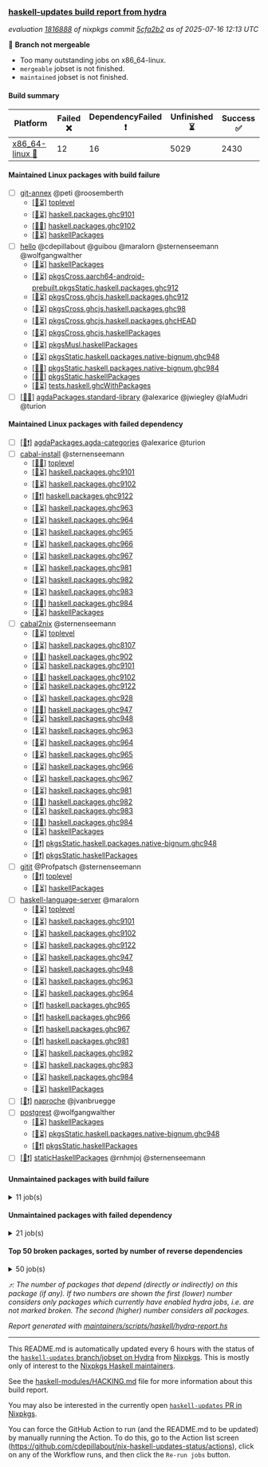 ### [haskell-updates build report from hydra](https://hydra.nixos.org/jobset/nixpkgs/haskell-updates)
*evaluation [1816888](https://hydra.nixos.org/eval/1816888) of nixpkgs commit [5cfa2b2](https://github.com/NixOS/nixpkgs/commits/5cfa2b2b277135a8abc6745b8d6abadf8481ba6b) as of 2025-07-16 12:13 UTC*

🔴 **Branch not mergeable**
  * Too many outstanding jobs on x86_64-linux.
  * `mergeable` jobset is not finished.
  * `maintained` jobset is not finished.

#### Build summary

 | Platform | Failed ❌ | DependencyFailed ❗ | Unfinished ⏳ | Success ✅ | 
 | --- | --- | --- | --- | --- | 
 | [x86_64-linux 🐧](https://hydra.nixos.org/eval/1816888?filter=.x86_64-linux) | 12 | 16 | 5029 | 2430 | 
#### Maintained Linux packages with build failure
- [ ] [git-annex](https://hydra.nixos.org/eval/1816888?filter=git-annex) @peti @roosemberth
  - [[🐧⏳]](https://hydra.nixos.org/build/302799944) [toplevel](https://hydra.nixos.org/eval/1816888?filter=git-annex)
  - [[🐧⏳]](https://hydra.nixos.org/build/302800052) [haskell.packages.ghc9101](https://hydra.nixos.org/eval/1816888?filter=haskell.packages.ghc9101.git-annex)
  - [[🐧❌]](https://hydra.nixos.org/build/302800059) [haskell.packages.ghc9102](https://hydra.nixos.org/eval/1816888?filter=haskell.packages.ghc9102.git-annex)
  - [[🐧⏳]](https://hydra.nixos.org/build/302803065) [haskellPackages](https://hydra.nixos.org/eval/1816888?filter=haskellPackages.git-annex)
- [ ] [hello](https://hydra.nixos.org/eval/1816888?filter=hello) @cdepillabout @guibou @maralorn @sternenseemann @wolfgangwalther
  - [[🐧⏳]](https://hydra.nixos.org/build/302803556) [haskellPackages](https://hydra.nixos.org/eval/1816888?filter=haskellPackages.hello)
  - [[🐧⏳]](https://hydra.nixos.org/build/302807683) [pkgsCross.aarch64-android-prebuilt.pkgsStatic.haskell.packages.ghc912](https://hydra.nixos.org/eval/1816888?filter=pkgsCross.aarch64-android-prebuilt.pkgsStatic.haskell.packages.ghc912.hello)
  - [[🐧⏳]](https://hydra.nixos.org/build/302807692) [pkgsCross.ghcjs.haskell.packages.ghc912](https://hydra.nixos.org/eval/1816888?filter=pkgsCross.ghcjs.haskell.packages.ghc912.hello)
  - [[🐧⏳]](https://hydra.nixos.org/build/302807696) [pkgsCross.ghcjs.haskell.packages.ghc98](https://hydra.nixos.org/eval/1816888?filter=pkgsCross.ghcjs.haskell.packages.ghc98.hello)
  - [[🐧⏳]](https://hydra.nixos.org/build/302807708) [pkgsCross.ghcjs.haskell.packages.ghcHEAD](https://hydra.nixos.org/eval/1816888?filter=pkgsCross.ghcjs.haskell.packages.ghcHEAD.hello)
  - [[🐧⏳]](https://hydra.nixos.org/build/302807691) [pkgsCross.ghcjs.haskellPackages](https://hydra.nixos.org/eval/1816888?filter=pkgsCross.ghcjs.haskellPackages.hello)
  - [[🐧⏳]](https://hydra.nixos.org/build/302807764) [pkgsMusl.haskellPackages](https://hydra.nixos.org/eval/1816888?filter=pkgsMusl.haskellPackages.hello)
  - [[🐧⏳]](https://hydra.nixos.org/build/302807767) [pkgsStatic.haskell.packages.native-bignum.ghc948](https://hydra.nixos.org/eval/1816888?filter=pkgsStatic.haskell.packages.native-bignum.ghc948.hello)
  - [[🐧✅]](https://hydra.nixos.org/build/302807775) [pkgsStatic.haskell.packages.native-bignum.ghc984](https://hydra.nixos.org/eval/1816888?filter=pkgsStatic.haskell.packages.native-bignum.ghc984.hello)
  - [[🐧❌]](https://hydra.nixos.org/build/302807776) [pkgsStatic.haskellPackages](https://hydra.nixos.org/eval/1816888?filter=pkgsStatic.haskellPackages.hello)
  - [[🐧⏳]](https://hydra.nixos.org/build/302807819) [tests.haskell.ghcWithPackages](https://hydra.nixos.org/eval/1816888?filter=tests.haskell.ghcWithPackages.hello)
- [ ] [[🐧❌]](https://hydra.nixos.org/build/302799851) [agdaPackages.standard-library](https://hydra.nixos.org/eval/1816888?filter=agdaPackages.standard-library) @alexarice @jwiegley @laMudri @turion
#### Maintained Linux packages with failed dependency
- [ ] [[🐧❗]](https://hydra.nixos.org/build/302799850) [agdaPackages.agda-categories](https://hydra.nixos.org/eval/1816888?filter=agdaPackages.agda-categories) @alexarice @turion
- [ ] [cabal-install](https://hydra.nixos.org/eval/1816888?filter=cabal-install) @sternenseemann
  - [[🐧✅]](https://hydra.nixos.org/build/302799841) [toplevel](https://hydra.nixos.org/eval/1816888?filter=cabal-install)
  - [[🐧⏳]](https://hydra.nixos.org/build/302800020) [haskell.packages.ghc9101](https://hydra.nixos.org/eval/1816888?filter=haskell.packages.ghc9101.cabal-install)
  - [[🐧⏳]](https://hydra.nixos.org/build/302800015) [haskell.packages.ghc9102](https://hydra.nixos.org/eval/1816888?filter=haskell.packages.ghc9102.cabal-install)
  - [[🐧❗]](https://hydra.nixos.org/build/302800050) [haskell.packages.ghc9122](https://hydra.nixos.org/eval/1816888?filter=haskell.packages.ghc9122.cabal-install)
  - [[🐧⏳]](https://hydra.nixos.org/build/302800149) [haskell.packages.ghc963](https://hydra.nixos.org/eval/1816888?filter=haskell.packages.ghc963.cabal-install)
  - [[🐧⏳]](https://hydra.nixos.org/build/302800169) [haskell.packages.ghc964](https://hydra.nixos.org/eval/1816888?filter=haskell.packages.ghc964.cabal-install)
  - [[🐧⏳]](https://hydra.nixos.org/build/302800197) [haskell.packages.ghc965](https://hydra.nixos.org/eval/1816888?filter=haskell.packages.ghc965.cabal-install)
  - [[🐧⏳]](https://hydra.nixos.org/build/302800220) [haskell.packages.ghc966](https://hydra.nixos.org/eval/1816888?filter=haskell.packages.ghc966.cabal-install)
  - [[🐧⏳]](https://hydra.nixos.org/build/302800235) [haskell.packages.ghc967](https://hydra.nixos.org/eval/1816888?filter=haskell.packages.ghc967.cabal-install)
  - [[🐧⏳]](https://hydra.nixos.org/build/302800266) [haskell.packages.ghc981](https://hydra.nixos.org/eval/1816888?filter=haskell.packages.ghc981.cabal-install)
  - [[🐧⏳]](https://hydra.nixos.org/build/302800289) [haskell.packages.ghc982](https://hydra.nixos.org/eval/1816888?filter=haskell.packages.ghc982.cabal-install)
  - [[🐧⏳]](https://hydra.nixos.org/build/302800342) [haskell.packages.ghc983](https://hydra.nixos.org/eval/1816888?filter=haskell.packages.ghc983.cabal-install)
  - [[🐧✅]](https://hydra.nixos.org/build/302800304) [haskell.packages.ghc984](https://hydra.nixos.org/eval/1816888?filter=haskell.packages.ghc984.cabal-install)
  - [[🐧⏳]](https://hydra.nixos.org/build/302801661) [haskellPackages](https://hydra.nixos.org/eval/1816888?filter=haskellPackages.cabal-install)
- [ ] [cabal2nix](https://hydra.nixos.org/eval/1816888?filter=cabal2nix) @sternenseemann
  - [[🐧⏳]](https://hydra.nixos.org/build/302799947) [toplevel](https://hydra.nixos.org/eval/1816888?filter=cabal2nix)
  - [[🐧⏳]](https://hydra.nixos.org/build/302799982) [haskell.packages.ghc8107](https://hydra.nixos.org/eval/1816888?filter=haskell.packages.ghc8107.cabal2nix)
  - [[🐧✅]](https://hydra.nixos.org/build/302800000) [haskell.packages.ghc902](https://hydra.nixos.org/eval/1816888?filter=haskell.packages.ghc902.cabal2nix)
  - [[🐧⏳]](https://hydra.nixos.org/build/302800027) [haskell.packages.ghc9101](https://hydra.nixos.org/eval/1816888?filter=haskell.packages.ghc9101.cabal2nix)
  - [[🐧✅]](https://hydra.nixos.org/build/302800041) [haskell.packages.ghc9102](https://hydra.nixos.org/eval/1816888?filter=haskell.packages.ghc9102.cabal2nix)
  - [[🐧⏳]](https://hydra.nixos.org/build/302800060) [haskell.packages.ghc9122](https://hydra.nixos.org/eval/1816888?filter=haskell.packages.ghc9122.cabal2nix)
  - [[🐧⏳]](https://hydra.nixos.org/build/302800083) [haskell.packages.ghc928](https://hydra.nixos.org/eval/1816888?filter=haskell.packages.ghc928.cabal2nix)
  - [[🐧✅]](https://hydra.nixos.org/build/302800119) [haskell.packages.ghc947](https://hydra.nixos.org/eval/1816888?filter=haskell.packages.ghc947.cabal2nix)
  - [[🐧⏳]](https://hydra.nixos.org/build/302800124) [haskell.packages.ghc948](https://hydra.nixos.org/eval/1816888?filter=haskell.packages.ghc948.cabal2nix)
  - [[🐧⏳]](https://hydra.nixos.org/build/302800150) [haskell.packages.ghc963](https://hydra.nixos.org/eval/1816888?filter=haskell.packages.ghc963.cabal2nix)
  - [[🐧⏳]](https://hydra.nixos.org/build/302800173) [haskell.packages.ghc964](https://hydra.nixos.org/eval/1816888?filter=haskell.packages.ghc964.cabal2nix)
  - [[🐧⏳]](https://hydra.nixos.org/build/302800205) [haskell.packages.ghc965](https://hydra.nixos.org/eval/1816888?filter=haskell.packages.ghc965.cabal2nix)
  - [[🐧⏳]](https://hydra.nixos.org/build/302800234) [haskell.packages.ghc966](https://hydra.nixos.org/eval/1816888?filter=haskell.packages.ghc966.cabal2nix)
  - [[🐧⏳]](https://hydra.nixos.org/build/302800248) [haskell.packages.ghc967](https://hydra.nixos.org/eval/1816888?filter=haskell.packages.ghc967.cabal2nix)
  - [[🐧⏳]](https://hydra.nixos.org/build/302800276) [haskell.packages.ghc981](https://hydra.nixos.org/eval/1816888?filter=haskell.packages.ghc981.cabal2nix)
  - [[🐧✅]](https://hydra.nixos.org/build/302800303) [haskell.packages.ghc982](https://hydra.nixos.org/eval/1816888?filter=haskell.packages.ghc982.cabal2nix)
  - [[🐧⏳]](https://hydra.nixos.org/build/302800449) [haskell.packages.ghc983](https://hydra.nixos.org/eval/1816888?filter=haskell.packages.ghc983.cabal2nix)
  - [[🐧✅]](https://hydra.nixos.org/build/302800306) [haskell.packages.ghc984](https://hydra.nixos.org/eval/1816888?filter=haskell.packages.ghc984.cabal2nix)
  - [[🐧⏳]](https://hydra.nixos.org/build/302801637) [haskellPackages](https://hydra.nixos.org/eval/1816888?filter=haskellPackages.cabal2nix)
  - [[🐧❗]](https://hydra.nixos.org/build/302807824) [pkgsStatic.haskell.packages.native-bignum.ghc948](https://hydra.nixos.org/eval/1816888?filter=pkgsStatic.haskell.packages.native-bignum.ghc948.cabal2nix)
  - [[🐧❗]](https://hydra.nixos.org/build/302807826) [pkgsStatic.haskellPackages](https://hydra.nixos.org/eval/1816888?filter=pkgsStatic.haskellPackages.cabal2nix)
- [ ] [gitit](https://hydra.nixos.org/eval/1816888?filter=gitit) @Profpatsch @sternenseemann
  - [[🐧❗]](https://hydra.nixos.org/build/302799903) [toplevel](https://hydra.nixos.org/eval/1816888?filter=gitit)
  - [[🐧⏳]](https://hydra.nixos.org/build/302803089) [haskellPackages](https://hydra.nixos.org/eval/1816888?filter=haskellPackages.gitit)
- [ ] [haskell-language-server](https://hydra.nixos.org/eval/1816888?filter=haskell-language-server) @maralorn
  - [[🐧⏳]](https://hydra.nixos.org/build/302800422) [toplevel](https://hydra.nixos.org/eval/1816888?filter=haskell-language-server)
  - [[🐧⏳]](https://hydra.nixos.org/build/302800066) [haskell.packages.ghc9101](https://hydra.nixos.org/eval/1816888?filter=haskell.packages.ghc9101.haskell-language-server)
  - [[🐧⏳]](https://hydra.nixos.org/build/302800072) [haskell.packages.ghc9102](https://hydra.nixos.org/eval/1816888?filter=haskell.packages.ghc9102.haskell-language-server)
  - [[🐧⏳]](https://hydra.nixos.org/build/302800100) [haskell.packages.ghc9122](https://hydra.nixos.org/eval/1816888?filter=haskell.packages.ghc9122.haskell-language-server)
  - [[🐧⏳]](https://hydra.nixos.org/build/302800174) [haskell.packages.ghc947](https://hydra.nixos.org/eval/1816888?filter=haskell.packages.ghc947.haskell-language-server)
  - [[🐧⏳]](https://hydra.nixos.org/build/302800186) [haskell.packages.ghc948](https://hydra.nixos.org/eval/1816888?filter=haskell.packages.ghc948.haskell-language-server)
  - [[🐧⏳]](https://hydra.nixos.org/build/302800192) [haskell.packages.ghc963](https://hydra.nixos.org/eval/1816888?filter=haskell.packages.ghc963.haskell-language-server)
  - [[🐧⏳]](https://hydra.nixos.org/build/302800228) [haskell.packages.ghc964](https://hydra.nixos.org/eval/1816888?filter=haskell.packages.ghc964.haskell-language-server)
  - [[🐧❗]](https://hydra.nixos.org/build/302800257) [haskell.packages.ghc965](https://hydra.nixos.org/eval/1816888?filter=haskell.packages.ghc965.haskell-language-server)
  - [[🐧❗]](https://hydra.nixos.org/build/302800279) [haskell.packages.ghc966](https://hydra.nixos.org/eval/1816888?filter=haskell.packages.ghc966.haskell-language-server)
  - [[🐧❗]](https://hydra.nixos.org/build/302800288) [haskell.packages.ghc967](https://hydra.nixos.org/eval/1816888?filter=haskell.packages.ghc967.haskell-language-server)
  - [[🐧❗]](https://hydra.nixos.org/build/302800343) [haskell.packages.ghc981](https://hydra.nixos.org/eval/1816888?filter=haskell.packages.ghc981.haskell-language-server)
  - [[🐧⏳]](https://hydra.nixos.org/build/302800591) [haskell.packages.ghc982](https://hydra.nixos.org/eval/1816888?filter=haskell.packages.ghc982.haskell-language-server)
  - [[🐧⏳]](https://hydra.nixos.org/build/302801053) [haskell.packages.ghc983](https://hydra.nixos.org/eval/1816888?filter=haskell.packages.ghc983.haskell-language-server)
  - [[🐧⏳]](https://hydra.nixos.org/build/302800401) [haskell.packages.ghc984](https://hydra.nixos.org/eval/1816888?filter=haskell.packages.ghc984.haskell-language-server)
  - [[🐧⏳]](https://hydra.nixos.org/build/302803529) [haskellPackages](https://hydra.nixos.org/eval/1816888?filter=haskellPackages.haskell-language-server)
- [ ] [[🐧❗]](https://hydra.nixos.org/build/302807654) [naproche](https://hydra.nixos.org/eval/1816888?filter=naproche) @jvanbruegge
- [ ] [postgrest](https://hydra.nixos.org/eval/1816888?filter=postgrest) @wolfgangwalther
  - [[🐧⏳]](https://hydra.nixos.org/build/302805701) [haskellPackages](https://hydra.nixos.org/eval/1816888?filter=haskellPackages.postgrest)
  - [[🐧⏳]](https://hydra.nixos.org/build/302807831) [pkgsStatic.haskell.packages.native-bignum.ghc948](https://hydra.nixos.org/eval/1816888?filter=pkgsStatic.haskell.packages.native-bignum.ghc948.postgrest)
  - [[🐧❗]](https://hydra.nixos.org/build/302807830) [pkgsStatic.haskellPackages](https://hydra.nixos.org/eval/1816888?filter=pkgsStatic.haskellPackages.postgrest)
- [ ] [[🐧❗]](https://hydra.nixos.org/build/302807832) [staticHaskellPackages](https://hydra.nixos.org/eval/1816888?filter=staticHaskellPackages) @rnhmjoj @sternenseemann
#### Unmaintained packages with build failure
<details><summary>11 job(s) </summary>

- [ ] [[🐧❌]](https://hydra.nixos.org/build/302806850) [haskellPackages.threads](https://hydra.nixos.org/eval/1816888?filter=haskellPackages.threads)  ⤴️ 11 | 70
- [ ] [[🐧❌]](https://hydra.nixos.org/build/302805399) [haskellPackages.pms-domain-model](https://hydra.nixos.org/eval/1816888?filter=haskellPackages.pms-domain-model)  ⤴️ 10 | 10
- [ ] [[🐧❌]](https://hydra.nixos.org/build/302804449) [haskellPackages.llvm-extra](https://hydra.nixos.org/eval/1816888?filter=haskellPackages.llvm-extra)  ⤴️ 2 | 5
- [ ] [[🐧❌]](https://hydra.nixos.org/build/302807622) [haskellPackages.zippers](https://hydra.nixos.org/eval/1816888?filter=haskellPackages.zippers)  ⤴️ 0 | 5
- [ ] [[🐧❌]](https://hydra.nixos.org/build/302801682) [haskellPackages.cauldron](https://hydra.nixos.org/eval/1816888?filter=haskellPackages.cauldron) 
- [ ] [[🐧❌]](https://hydra.nixos.org/build/302803553) [haskellPackages.hedgehog-extras](https://hydra.nixos.org/eval/1816888?filter=haskellPackages.hedgehog-extras) 
- [ ] [[🐧❌]](https://hydra.nixos.org/build/302803982) [haskellPackages.if-instance](https://hydra.nixos.org/eval/1816888?filter=haskellPackages.if-instance) 
- [ ] [[🐧❌]](https://hydra.nixos.org/build/302806100) [haskellPackages.servant-event-stream](https://hydra.nixos.org/eval/1816888?filter=haskellPackages.servant-event-stream) 
- [ ] [xhtml](https://hydra.nixos.org/eval/1816888?filter=xhtml) 
  - [[🐧⏳]](https://hydra.nixos.org/build/302807772) [pkgsStatic.haskell.packages.native-bignum.ghc948](https://hydra.nixos.org/eval/1816888?filter=pkgsStatic.haskell.packages.native-bignum.ghc948.xhtml)
  - [[🐧❌]](https://hydra.nixos.org/build/302807779) [pkgsStatic.haskellPackages](https://hydra.nixos.org/eval/1816888?filter=pkgsStatic.haskellPackages.xhtml)
</details>

#### Unmaintained packages with failed dependency
<details><summary>21 job(s) </summary>

- [ ] [random](https://hydra.nixos.org/eval/1816888?filter=random)  ⤴️ 3384 | 9337
  - [[🐧✅]](https://hydra.nixos.org/build/302805708) [haskellPackages](https://hydra.nixos.org/eval/1816888?filter=haskellPackages.random)
  - [[🐧✅]](https://hydra.nixos.org/build/302807765) [pkgsMusl.haskellPackages](https://hydra.nixos.org/eval/1816888?filter=pkgsMusl.haskellPackages.random)
  - [[🐧⏳]](https://hydra.nixos.org/build/302807770) [pkgsStatic.haskell.packages.native-bignum.ghc948](https://hydra.nixos.org/eval/1816888?filter=pkgsStatic.haskell.packages.native-bignum.ghc948.random)
  - [[🐧✅]](https://hydra.nixos.org/build/302807769) [pkgsStatic.haskell.packages.native-bignum.ghc984](https://hydra.nixos.org/eval/1816888?filter=pkgsStatic.haskell.packages.native-bignum.ghc984.random)
  - [[🐧❗]](https://hydra.nixos.org/build/302807778) [pkgsStatic.haskellPackages](https://hydra.nixos.org/eval/1816888?filter=pkgsStatic.haskellPackages.random)
- [ ] [QuickCheck](https://hydra.nixos.org/eval/1816888?filter=QuickCheck)  ⤴️ 2103 | 5682
  - [[🐧✅]](https://hydra.nixos.org/build/302800578) [haskellPackages](https://hydra.nixos.org/eval/1816888?filter=haskellPackages.QuickCheck)
  - [[🐧❗]](https://hydra.nixos.org/build/302807766) [pkgsStatic.haskell.packages.native-bignum.ghc948](https://hydra.nixos.org/eval/1816888?filter=pkgsStatic.haskell.packages.native-bignum.ghc948.QuickCheck)
  - [[🐧✅]](https://hydra.nixos.org/build/302807768) [pkgsStatic.haskell.packages.native-bignum.ghc984](https://hydra.nixos.org/eval/1816888?filter=pkgsStatic.haskell.packages.native-bignum.ghc984.QuickCheck)
  - [[🐧⏳]](https://hydra.nixos.org/build/302807774) [pkgsStatic.haskellPackages](https://hydra.nixos.org/eval/1816888?filter=pkgsStatic.haskellPackages.QuickCheck)
- [ ] [lens](https://hydra.nixos.org/eval/1816888?filter=lens)  ⤴️ 987 | 2585
  - [[🐧✅]](https://hydra.nixos.org/build/302804339) [haskellPackages](https://hydra.nixos.org/eval/1816888?filter=haskellPackages.lens)
  - [[🐧⏳]](https://hydra.nixos.org/build/302807801) [pkgsMusl.haskellPackages](https://hydra.nixos.org/eval/1816888?filter=pkgsMusl.haskellPackages.lens)
  - [[🐧❗]](https://hydra.nixos.org/build/302807788) [pkgsStatic.haskell.packages.native-bignum.ghc948](https://hydra.nixos.org/eval/1816888?filter=pkgsStatic.haskell.packages.native-bignum.ghc948.lens)
  - [[🐧⏳]](https://hydra.nixos.org/build/302807789) [pkgsStatic.haskellPackages](https://hydra.nixos.org/eval/1816888?filter=pkgsStatic.haskellPackages.lens)
- [ ] [[🐧❗]](https://hydra.nixos.org/build/302803420) [haskellPackages.happstack-server](https://hydra.nixos.org/eval/1816888?filter=haskellPackages.happstack-server)  ⤴️ 6 | 59
- [ ] [[🐧❗]](https://hydra.nixos.org/build/302804448) [haskellPackages.llvm-dsl](https://hydra.nixos.org/eval/1816888?filter=haskellPackages.llvm-dsl)  ⤴️ 1 | 3
- [ ] [[🐧❗]](https://hydra.nixos.org/build/302803419) [haskellPackages.happstack-fastcgi](https://hydra.nixos.org/eval/1816888?filter=haskellPackages.happstack-fastcgi)  ⤴️ 0 | 2
- [ ] [[🐧❗]](https://hydra.nixos.org/build/302799855) [agdaPackages.functional-linear-algebra](https://hydra.nixos.org/eval/1816888?filter=agdaPackages.functional-linear-algebra) 
- [ ] [[🐧❗]](https://hydra.nixos.org/build/302805412) [haskellPackages.pms-ui-request](https://hydra.nixos.org/eval/1816888?filter=haskellPackages.pms-ui-request) 
</details>

#### Top 50 broken packages, sorted by number of reverse dependencies
<details><summary>50 job(s) </summary>

[haskell98](https://packdeps.haskellers.com/reverse/haskell98) ⤴️ 152  
[failure](https://packdeps.haskellers.com/reverse/failure) ⤴️ 72  
[enumerator](https://packdeps.haskellers.com/reverse/enumerator) ⤴️ 56  
[connection](https://packdeps.haskellers.com/reverse/connection) ⤴️ 49  
[util](https://packdeps.haskellers.com/reverse/util) ⤴️ 49  
[derive](https://packdeps.haskellers.com/reverse/derive) ⤴️ 48  
[fclabels](https://packdeps.haskellers.com/reverse/fclabels) ⤴️ 47  
[syb-with-class](https://packdeps.haskellers.com/reverse/syb-with-class) ⤴️ 42  
[MonadCatchIO-transformers](https://packdeps.haskellers.com/reverse/MonadCatchIO-transformers) ⤴️ 41  
[TypeCompose](https://packdeps.haskellers.com/reverse/TypeCompose) ⤴️ 41  
[PrimitiveArray](https://packdeps.haskellers.com/reverse/PrimitiveArray) ⤴️ 35  
[crypto-random](https://packdeps.haskellers.com/reverse/crypto-random) ⤴️ 35  
[dual](https://packdeps.haskellers.com/reverse/dual) ⤴️ 32  
[hsp](https://packdeps.haskellers.com/reverse/hsp) ⤴️ 32  
[language-ecmascript](https://packdeps.haskellers.com/reverse/language-ecmascript) ⤴️ 31  
[iteratee](https://packdeps.haskellers.com/reverse/iteratee) ⤴️ 29  
[composite-base](https://packdeps.haskellers.com/reverse/composite-base) ⤴️ 28  
[regexpr](https://packdeps.haskellers.com/reverse/regexpr) ⤴️ 27  
[text-format](https://packdeps.haskellers.com/reverse/text-format) ⤴️ 27  
[crypto-numbers](https://packdeps.haskellers.com/reverse/crypto-numbers) ⤴️ 25  
[either-unwrap](https://packdeps.haskellers.com/reverse/either-unwrap) ⤴️ 25  
[Crypto](https://packdeps.haskellers.com/reverse/Crypto) ⤴️ 22  
[crypto-pubkey](https://packdeps.haskellers.com/reverse/crypto-pubkey) ⤴️ 22  
[haskelldb](https://packdeps.haskellers.com/reverse/haskelldb) ⤴️ 22  
[wxdirect](https://packdeps.haskellers.com/reverse/wxdirect) ⤴️ 22  
[BiobaseTypes](https://packdeps.haskellers.com/reverse/BiobaseTypes) ⤴️ 21  
[alg](https://packdeps.haskellers.com/reverse/alg) ⤴️ 21  
[hw-rankselect-base](https://packdeps.haskellers.com/reverse/hw-rankselect-base) ⤴️ 21  
[libxml-sax](https://packdeps.haskellers.com/reverse/libxml-sax) ⤴️ 21  
[wxc](https://packdeps.haskellers.com/reverse/wxc) ⤴️ 21  
[biocore](https://packdeps.haskellers.com/reverse/biocore) ⤴️ 20  
[hw-excess](https://packdeps.haskellers.com/reverse/hw-excess) ⤴️ 20  
[reform](https://packdeps.haskellers.com/reverse/reform) ⤴️ 20  
[wxcore](https://packdeps.haskellers.com/reverse/wxcore) ⤴️ 20  
[attoparsec-enumerator](https://packdeps.haskellers.com/reverse/attoparsec-enumerator) ⤴️ 19  
[cprng-aes](https://packdeps.haskellers.com/reverse/cprng-aes) ⤴️ 19  
[fay](https://packdeps.haskellers.com/reverse/fay) ⤴️ 19  
[harp](https://packdeps.haskellers.com/reverse/harp) ⤴️ 19  
[hsx2hs](https://packdeps.haskellers.com/reverse/hsx2hs) ⤴️ 19  
[hw-balancedparens](https://packdeps.haskellers.com/reverse/hw-balancedparens) ⤴️ 19  
[ixset](https://packdeps.haskellers.com/reverse/ixset) ⤴️ 19  
[mmsyn2](https://packdeps.haskellers.com/reverse/mmsyn2) ⤴️ 19  
[wx](https://packdeps.haskellers.com/reverse/wx) ⤴️ 19  
[BiobaseENA](https://packdeps.haskellers.com/reverse/BiobaseENA) ⤴️ 18  
[asn1-data](https://packdeps.haskellers.com/reverse/asn1-data) ⤴️ 18  
[bytestring-show](https://packdeps.haskellers.com/reverse/bytestring-show) ⤴️ 18  
[dbus-core](https://packdeps.haskellers.com/reverse/dbus-core) ⤴️ 18  
[digit](https://packdeps.haskellers.com/reverse/digit) ⤴️ 18  
[gtksourceview2](https://packdeps.haskellers.com/reverse/gtksourceview2) ⤴️ 18  
[hw-rankselect](https://packdeps.haskellers.com/reverse/hw-rankselect) ⤴️ 18  
</details>


*⤴️: The number of packages that depend (directly or indirectly) on this package (if any). If two numbers are shown the first (lower) number considers only packages which currently have enabled hydra jobs, i.e. are not marked broken. The second (higher) number considers all packages.*

*Report generated with [maintainers/scripts/haskell/hydra-report.hs](https://github.com/NixOS/nixpkgs/blob/haskell-updates/maintainers/scripts/haskell/hydra-report.hs)*


----------------------------------------------------------------------

This README.md is automatically updated every 6 hours with the status of the
[`haskell-updates` branch/jobset on Hydra](https://hydra.nixos.org/jobset/nixpkgs/haskell-updates)
from [Nixpkgs](https://github.com/NixOS/nixpkgs).  This is mostly only of
interest to the [Nixpkgs Haskell maintainers](https://github.com/orgs/NixOS/teams/haskell).

See the
[haskell-modules/HACKING.md](https://github.com/NixOS/nixpkgs/blob/haskell-updates/pkgs/development/haskell-modules/HACKING.md)
file for more information about this build report.

You may also be interested in the currently open
[`haskell-updates` PR in Nixpkgs](https://github.com/nixos/nixpkgs/pulls?q=is%3Apr+is%3Aopen+head%3Ahaskell-updates).

You can force the GitHub Action to run (and the README.md to be updated) by
manually running the Action.  To do this, go to the Action list screen
(https://github.com/cdepillabout/nix-haskell-updates-status/actions),
click on any of the Workflow runs, and then click the `Re-run jobs` button.
